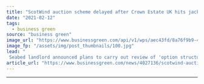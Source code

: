 ```yaml
---
title: "ScotWind auction scheme delayed after Crown Estate UK hits jackpot in England and Wales auction"
date: "2021-02-12"
tags: 
  - business green
source: "business green"
image_url: "https://www.businessgreen.com/api/v1/wps/aec43fd/8a76f9b9-4991-4393-979b-ee7c9a1e94f5/4/Vattenfall-Horns-rev-wind-farm-23-185x114.jpg"
image_fp: "/assets/img/post_thumbnails/100.jpg"
lead: "
 Seabed landlord announced plans to carry out review of 'option structure' of scheme after 'unprecedented outcome' of the Crown Estate's latest leasing round in England and Wales ..."
article_url: "https://www.businessgreen.com/news/4027136/scotwind-auction-scheme-delayed-crown-estate-uk-hits-jackpot-england-wales-auction"
---
```


---

